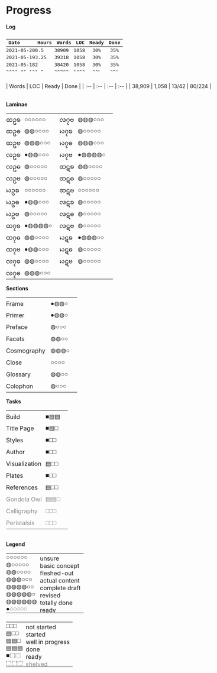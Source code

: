 # Progress

<style>
    @font-face {
      font-family: "DejaVuSerif";
      src: url("./fonts/DejaVuSerif.ttf") format("truetype");
      font-weight: 400;
      font-style: normal;
    }

	html {
		position: static;
	}
	body {
		max-width: 1024px;
	}
	    @media only screen and (max-width: 479px) {
	    	body {
	    		padding: 12px;
	    	}
	    }

	#about {
		display: none;
	}

	p {
		margin-bottom: 8px;
	}
	.bloop {
		font-family: "DejaVuSerif";
	}
	.later {
		opacity: 0.5;
	}

	table {
	    max-width: 100%;
	}

	.summary table {
		width: 400px;
	}

	.updates {
		max-height: 100px;
	    overflow-y: scroll;
	    margin-top: 12px;
	    margin-bottom: 32px;
	    font-size: smaller;
	    font-family: monospace;
	}
		.updates table td,
		.updates table tr {
			padding: 0;
			height: 20px;
		    line-height: 0;
		}
	    @media only screen and (max-width: 479px) {
			.updates table th:nth-child(5),
			.updates table td:nth-child(5) {
				display: none;
			}
	    }

	.progress-wrap, .legend {
		display: flex;
	    max-width: 100%;
	}
	.progress-wrap {
		margin: 32px 0;
	}
	    @media only screen and (max-width: 1023px) {
	    	.progress-wrap, .legend {
		    	display: block;
	    	}
	    }

	.updates table,
	.progress-wrap table {
		width: 400px;
	}
	    @media only screen and (max-width: 479px) {
			.updates table,
			.progress-wrap table {
				width: calc(100vw - 32px);
			}
			.progress-wrap table:first-child {
				width: 380px;
			}
	    }
		.progress-wrap div + div table {
			width: 250px;
		}
		/* writing CSS for markdown-generated HTML sucks*/
		.progress-wrap div + div + div table {
			width: 275px;
		}
		    @media only screen and (max-width: 479px) {
				.progress-wrap div + div table {
					width: 100% !important;
				}
			}
		table td,
		table tr {
			padding: 0;
			height: 32px;
		    line-height: 0;
		}
		.progress-wrap table td:nth-child(2n+1) {
			padding-right: 10px;
		}
		.progress-wrap table td:nth-child(2n) {
			padding-right: 20px;
		}
		    @media only screen and (max-width: 1023px) {
				table td:last-child {
					padding-right: 0;
				}
		    }
		    @media only screen and (max-width: 479px) {
				.progress-wrap table td {
					padding-right: 5px !important;
				}
		    }

.legend table {
	margin-bottom: 24px;
}
	.legend table:first-child {
		margin-right: 32px;
	}
	.legend table td:first-child {
		font-family: "DejaVuSerif";
	}
	.legend table td:nth-child(2) {
		position: relative;
	    top: 3px;
	}
	.legend table tr,
	.legend table td {
		padding: 0 8px 0 0;
		height: auto;
	    line-height: unset;
	}
</style>

<div><p><b>Log</b></p></div>

<div class="updates">

|Date      |Hours|Words|<span title="lines of code">LOC</span>|Ready|Done|
| :-- | :-- | :-- | :-- | :-: | :-: |
|2021-05-20|0.5 |38909|1058|30%|35%|13|80|53|27|
|2021-05-19|3.25|39318|1058|30%|35%|13|80|53|27|
|2021-05-18|2   |38420|1058|30%|35%|13|79|53|26|
|2021-05-13|1.5 |39783|1058|30%|35%|13|79|53|26|
|2021-05-12|1.25|41226|1056|30%|35%|13|80|53|27|
|2021-05-11|1   |41202|1054|28%|35%|13|80|53|27|
|2021-05-08|1   |41297|1049|27%|35%|13|81|53|28|
|2021-05-07|1.25|41297|1038|27%|35%|13|81|53|28|
|2021-05-06|1.5 |41108|1038|25%|34%|12|80|53|27|
|2021-05-05|0.25|41011|1038|23%|34%|11|80|53|27|
|2021-05-04|1   |40986|1037|23%|34%|11|80|53|27|
|2021-05-03|0.25|40947|1028|23%|34%|11|80|53|27|
|2021-05-02|0.75|40947|1018|23%|34%|11|80|53|27|
|2021-05-01|1.25|40797|1018|23%|34%|11|80|53|27|
|2021-04-30|0.25|40085|1018|23%|34%|11|78|53|25|
|2021-04-29|1   |40045|1018|23%|34%|11|78|53|25|
|2021-04-28|0.5 |39976|1018|23%|33%|11|77|52|25|
|2021-04-27|0.5 |39886|1018|23%|33%|11|77|52|25|
|2021-04-26|0.75|39681|1018|23%|33%|11|76|51|25|
|2021-04-25|0.5 |39485|1018|23%|33%|11|76|51|25|
|2021-04-24|0.5 |39364|1015|23%|33%|11|76|51|25|
|2021-04-23|1.25|39298|1015|23%|33%|11|76|51|25|
|2021-04-22|1.5 |39150|1015|21%|33%|10|76|51|25|
|2021-04-21|0.75|39128|1005|21%|33%|10|75|50|25|
|2021-04-20|0.25|38815|1005|21%|32%|10|74|49|25|
|2021-04-19|0.25|38814|1005|21%|32%|10|74|49|25|
|2021-04-18|0.25|38520|1005|21%|32%|10|74|49|25|
|2021-04-13|0.25|38418|1005|21%|32%|10|74|49|25|
|2021-04-12|0.25|38337|1005|21%|32%|10|74|49|25|
|2021-04-10|0.25|38265|1005|21%|32%|10|74|49|25|
|2021-04-09|0.25|38210|1005|21%|32%|10|74|49|25|
|2021-04-08|0.25|38178|1005|21%|32%|10|74|49|25|
|2021-04-04|1   |37897|1009|21%|32%|10|74|49|25|
|2021-04-03|0.5 |37872|1001|21%|32%|10|73|48|25|
|2021-04-02|0.5 |37693|997 |19%|31%|9 |72|47|25|
|2021-04-01|0.75|37769|997 |19%|31%|9 |72|47|25|
|2021-03-30|0.5 |37581|997 |19%|31%|9 |72|47|25|
|2021-03-29|0.5 |37510|997 |19%|31%|9 |72|47|25|
|2021-03-19|0.75|37130|997 |19%|31%|9 |72|47|25|
|2021-03-18|1   |37036|997 |19%|31%|9 |72|47|25|
|2021-03-17|1.5 |36880|997 |19%|31%|9 |72|47|25|
|2021-03-16|1   |36497|997 |19%|31%|9 |72|47|25|
|2021-03-06|0.5 |36497|997 |19%|31%|9 |71|47|24|
|2021-02-23|0.5 |36497|997 |19%|31%|9 |71|47|24|
|2021-02-12|1   |36497|974 |19%|31%|9 |71|47|24|
|2021-02-11|0.5 |36497|941 |   |29%|  |  |47||
|2021-02-10|1   |36497|941 |   |29%|  |  |47||
|2021-02-07|1.5 |36497|941 |   |29%|  |  |47||
|2021-02-05|1   |36494|941 |   |29%|  |  |47||
|2021-02-04|0.75|36504|941 |   |28%|  |  |46||
|2021-02-03|0.5 |36459|941 |   |28%|  |  |46||
|2021-02-02|0.75|36362|941 |   |28%|  |  |46||
|2021-02-01|1   |36819|941 |   |28%|  |  |46||
|2021-01-30|2   |36574|941 |   |28%|  |  |46||
|2021-01-29|0.75|36554|939 |   |28%|  |  |46||
|2021-01-28|1   |36423|939 |   |28%|  |  |46||
|2021-01-27|1   |36117|937 |   |28%|  |  |46||
|2021-01-26|0.75|35925|937 |   |28%|  |  |46||
|2021-01-25|0.5 |35710|937 |   |28%|  |  |46||
|2021-01-23|1   |35627|935 |   |28%|  |  |46||
|2021-01-22|2   |35472|918 |   |28%|  |  |46||
|2021-01-20|0.75|35472|918 |   |27%|  |  |46||
|2021-01-19|0.5 |34963|    |   |27%|  |  |46||
|2021-01-18|1.5 |34409|    |   |27%|  |  |46||
|2021-01-18|0.5 |33713|    |   |27%|  |  |46||
|2021-01-15|0.5 |33713|    |   |27%|  |  |46||
|2021-01-15|0.5 |33527|    |   |27%|  |  |46||
|2021-01-14|0.75|33530|    |   |27%|  |  |46||
|2021-01-13|0.75|33512|    |   |27%|  |  |46||
|2021-01-12|0.5 |33425|    |   |27%|  |  |46||
|2021-01-11|0.5 |33385|    |   |27%|  |  |46||
|2021-01-10|0.75|33151|    |   |27%|  |  |46||
|2021-01-07|1   |33041|    |   |27%|  |  |46||
|2021-01-06|1   |32731|    |   |27%|  |  |45||
|2021-01-05|1   |32231|    |   |27%|  |  |45||
|2020-11-30|1   |31716|    |   |27%|  |  |45||
|2020-11-29|1   |31735|    |   |26%|  |  |44||
|2020-11-28|0.5 |31730|    |   |26%|  |  |44||
|2020-11-25|0.67|31740|    |   |26%|  |  |44||
|2020-11-24|1.25|31775|    |   |26%|  |  |44||
|2020-11-23|0.25|31511|    |   |26%|  |  |44||
|2020-11-22|0.5 |31468|    |   |26%|  |  |44||
|2020-11-21|0.5 |31447|    |   |26%|  |  |44||
|2020-11-20|0.5 |31291|    |   |26%|  |  |44||
|2020-11-19|0.75|31241|    |   |26%|  |  |44||
|2020-11-18|1   |31025|    |   |26%|  |  |44||
|2020-11-15|0.33|30817|    |   |26%|  |  |44||
|2020-11-14|0.25|30649|    |   |26%|  |  |44||
|2020-11-13|1   |30523|    |   |26%|  |  |44||
|2020-11-12|0.5 |30460|    |   |26%|  |  |44||
|2020-11-11|0.5 |30358|    |   |26%|  |  |44||
|2020-11-10|0.5 |30281|    |   |26%|  |  |44||
|2020-11-09|0.75|30304|    |   |26%|  |  |44||
|2020-11-09|0.25|30164|    |   |26%|  |  |44||
|2020-11-03|0.25|29853|    |   |26%|  |  |44||
|2020-11-02|0.25|29887|    |   |26%|  |  |44||
|2020-10-18|0.75|29695|    |   |25%|  |  |43||
|2020-10-13|1   |29339|    |   |25%|  |  |43||
|2020-10-09|0.5 |29085|    |   |25%|  |  |43||
|2020-09-10|0.25|28887|    |   |25%|  |  |43||
|2020-09-08|0.75|28718|    |   |25%|  |  |43||
|2020-09-01|1   |28597|    |   |25%|  |  |43||
|2020-08-18|1   |28216|    |   |25%|  |  |43||
|2020-08-11|0.75|27856|    |   |25%|  |  |43||
|2020-07-31|1   |27857|    |   |25%|  |  |43||

</div>

<div class="summary">
| Words | <span title="lines of code">LOC</span> | Ready | Done |
| :-- | :-- | :-- | :-- |
| 38,909 | 1,058 | 13/42 | 80/224 |
</div>

<div class="progress-wrap">

<div>
<b>Laminae</b>

| | | | |
| :-- | :-- | :-- | :-- |
| <span class="glyph">ꩧဥꧠ</span> | <span class="bloop">○○○○○○</span> | <span class="glyph">ꧪ၇ဗ</span> | <span class="bloop">◍◍◍○○○</span> |
| <span class="glyph">ꩧဥဓ</span> | <span class="bloop">◍◍○○○○</span> | <span class="glyph">ꩢ၇ꧠ</span> | <span class="bloop">◍○○○○○</span> |
| <span class="glyph">ꩧဥဗ</span> | <span class="bloop">◍◍◍○○○</span> | <span class="glyph">ꩢ၇ဓ</span> | <span class="bloop">◍◍◍○○○</span> |
| <span class="glyph">ꧪဥꧠ</span> | <span class="bloop">●◍◍○○○</span> | <span class="glyph">ꩢ၇ဗ</span> | <span class="bloop">●◍◍◍◍○</span> |
| <span class="glyph">ꧪဥဓ</span> | <span class="bloop">◍○○○○○</span> | <span class="glyph">ꩧဋꧠ</span> | <span class="bloop">◍◍○○○○</span> |
| <span class="glyph">ꧪဥဗ</span> | <span class="bloop">◍○○○○○</span> | <span class="glyph">ꩧဋဓ</span> | <span class="bloop">◍○○○○○</span> |
| <span class="glyph">ꩢဥꧠ</span> | <span class="bloop">○○○○○○</span> | <span class="glyph">ꩧဋဗ</span> | <span class="bloop">○○○○○○</span> |
| <span class="glyph">ꩢဥဓ</span> | <span class="bloop">●◍◍○○○</span> | <span class="glyph">ꧪဋꧠ</span> | <span class="bloop">◍○○○○○</span> |
| <span class="glyph">ꩢဥဗ</span> | <span class="bloop">◍○○○○○</span> | <span class="glyph">ꧪဋဓ</span> | <span class="bloop">◍○○○○○</span> |
| <span class="glyph">ꩧ၇ꧠ</span> | <span class="bloop">●◍◍◍◍○</span> | <span class="glyph">ꧪဋဗ</span> | <span class="bloop">◍○○○○○</span> |
| <span class="glyph">ꩧ၇ဓ</span> | <span class="bloop">◍◍○○○○</span> | <span class="glyph">ꩢဋꧠ</span> | <span class="bloop">●◍◍◍○○</span> |
| <span class="glyph">ꩧ၇ဗ</span> | <span class="bloop">●◍◍○○○</span> | <span class="glyph">ꩢဋဓ</span> | <span class="bloop">◍○○○○○</span> |
| <span class="glyph">ꧪ၇ꧠ</span> | <span class="bloop">◍◍○○○○</span> | <span class="glyph">ꩢဋဗ</span> | <span class="bloop">◍○○○○○</span> |
| <span class="glyph">ꧪ၇ဓ</span> | <span class="bloop">◍◍◍○○○</span> |

</div>
<div>
<b>Sections</b>

| | |
| :-- | :-- |
| Frame | <span class="bloop">●◍◍○</span> |
| Primer | <span class="bloop">●◍◍○</span> |
| Preface | <span class="bloop">◍○○○</span> |
| Facets | <span class="bloop">◍◍○○</span> |
| Cosmography&nbsp; | <span class="bloop">◍◍◍○</span> |
| Close | <span class="bloop">○○○○</span> |
| Glossary | <span class="bloop">◍◍○○</span> |
| Colophon | <span class="bloop">◍○○○</span> |

</div>
<div>
<b>Tasks</b>

| | |
| :-- | :-- |
| Build | <span class="bloop">■▤▤</span> |
| Title Page | <span class="bloop">■▤□</span> |
| Styles | <span class="bloop">■□□</span> |
| Author | <span class="bloop">■□□</span> |
| Visualization | <span class="bloop">▤□□</span> |
| Plates | <span class="bloop">■□□</span> |
| References | <span class="bloop">▤□□</span> |
| <span class="later">Gondola Owl</span> | <span class="bloop later">▤▤□</span> |
| <span class="later">Calligraphy</span> | <span class="bloop later">□□□</span> |
| <span class="later">Peristalsis</span> | <span class="bloop later">□□□</span> |

</div>

</div>

<b>Legend</b>

<div class="legend">

| | |
| :-- | :-- |
| ○○○○○○ | unsure |
| ◍○○○○○ | basic concept |
| ◍◍○○○○ | fleshed-out |
| ◍◍◍○○○ | actual content |
| ◍◍◍◍○○ | complete draft |
| ◍◍◍◍◍○ | revised |
| ◍◍◍◍◍◍ | totally done |
| ●◌◌◌◌◌ | ready |

| | |
| :-- | :-- |
| □□□ | not started |
| ▤□□ | started |
| ▤▤□ | well in progress |
| ▤▤▤ | done |
| ■⬚⬚ | ready |
| ⬚⬚⬚ | <span class="later">shelved</span> |

</div>
